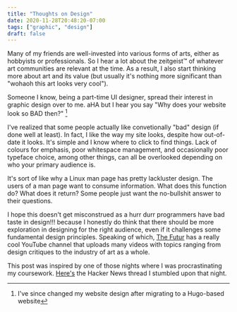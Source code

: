 ```yaml
---
title: "Thoughts on Design"
date: 2020-11-28T20:48:20-07:00
tags: ["graphic", "design"]
draft: false
---
```


Many of my friends are well-invested into various forms of arts, either as hobbyists or professionals. So I hear a lot about the zeitgeist™ of whatever art communities are relevant at the time. As a result, I also start thinking more about art and its value (but usually it's nothing more significant than "wohaoh this art looks very cool").

Someone I know, being a part-time UI designer, spread their interest in graphic design over to me. aHA but I hear you say "Why does your website look so BAD then?"	[^1]

I've realized that some people actually like convetionally "bad" design (if done well at least). In fact, I like the way my site looks, despite how out-of-date it looks. It's simple and I know where to click to find things. Lack of colours for emphasis, poor whitespace management, and occasionally poor typeface choice, among other things, can all be overlooked depending on who your primary audience is.

It's sort of like why a Linux man page has pretty lackluster design. The users of a man page want to consume information. What does this function do? What does it return? Some people just want the no-bullshit answer to their questions.

I hope this doesn't get misconstrued as a hurr durr programmers have bad taste in design!!! because I honestly do think that there should be more exploration in designing for the right audience, even if it challenges some fundamental design principles. Speaking of which, [The Futur](https://www.youtube.com/user/TheSkoolRocks) has a really cool YouTube channel that uploads many videos with topics ranging from design critiques to the industry of art as a whole.

This post was inspired by one of those nights where I was procrastinating my coursework. [Here's](https://news.ycombinator.com/item?id=25148624) the Hacker News thread I stumbled upon that night.

[^1]: I've since changed my website design after migrating to a Hugo-based website
